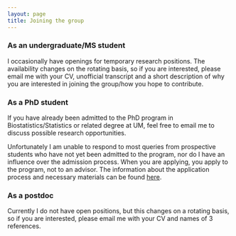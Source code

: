 ```yaml
---
layout: page
title: Joining the group
---
```


<!--
### As an undergraduate student

If you are pursing a BS degree at TAMU, there are multiple opportunities to get involved.

* [Structured Research Experience (SRE)](https://irinagain.github.io/SRE) in Statistics. Currently only open to Statistics majors. Usually takes place over summer, however may also be offered as special topics class in Spring.
* [Statustics Summer Undergraduate Research Experience](https://stat.tamu.edu/academics/undergraduate-research/). Only open to Statistics majors, takes place every Summer.
* Team-based research through the [Aggie Research Network](https://aggieresearch.tamu.edu/undergraduates/). I typically have a project open each semester and recruit new team members. All majors are welcome and encouraged to apply, but the applicants are expected to have existing programming experience (preferably in R).
-->

### As an undergraduate/MS student

I occasionally have openings for temporary research positions. The availability changes on the rotating basis, so if you are interested, please email me with your CV, unofficial transcript and a short description of why you are interested in joining the group/how you hope to contribute.

### As a PhD student

If you have already been admitted to the PhD program in Biostatistics/Statistics or related degree at UM, feel free to email me to discuss possible research opportunities. 

Unfortunately I am unable to respond to most queries from prospective students who have not yet been admitted to the program, nor do I have an influence over the admission process.  When you are applying, you apply to the program, not to an advisor.
The information about the application process and necessary materials can be found [here](https://sph.umich.edu/biostat/biostatistics-prospective-students.html). 

### As a postdoc	

Currently I do not have open positions, but this changes on a rotating basis, so if you are interested, please email me with your CV and names of 3 references.

<!-- I am hiring a postdoc! Please see [here](https://irinagain.github.io/postdoc) for more information.-->


